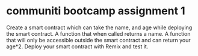 # communiti bootcamp assignment 1 
Create a smart contract which can take the name, and age while deploying the smart contract.
A function that when called returns a name.
A function that will only be accessible outside the smart contract and can return your age*2.
Deploy your smart contract with Remix and test it.





